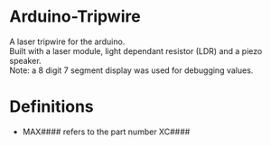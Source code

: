 # Arduino-Tripwire
A laser tripwire for the arduino.<br>
Built with a laser module, light dependant resistor (LDR) and a piezo speaker.<br>
Note: a 8 digit 7 segment display was used for debugging values.<br>

# Definitions
- MAX#### refers to the part number XC####

